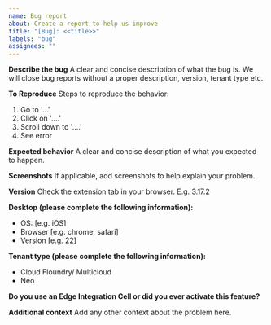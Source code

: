 ```yaml
---
name: Bug report
about: Create a report to help us improve
title: "[Bug]: <<title>>"
labels: "bug"
assignees: ""
---
```


**Describe the bug** A clear and concise description of what the bug is. We will close bug reports without a proper description, version, tenant type etc.

**To Reproduce** Steps to reproduce the behavior:

1. Go to '...'
2. Click on '....'
3. Scroll down to '....'
4. See error

**Expected behavior** A clear and concise description of what you expected to happen.

**Screenshots** If applicable, add screenshots to help explain your problem.

**Version** Check the extension tab in your browser. E.g. 3.17.2

**Desktop (please complete the following information):**

- OS: [e.g. iOS]
- Browser [e.g. chrome, safari]
- Version [e.g. 22]

**Tenant type (please complete the following information):**

- Cloud Floundry/ Multicloud
- Neo

**Do you use an Edge Integration Cell or did you ever activate this feature?**

**Additional context** Add any other context about the problem here.
